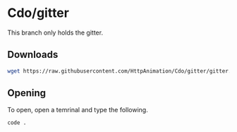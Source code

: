 # Cdo/gitter
This branch only holds the gitter.

## Downloads
```bash
wget https://raw.githubusercontent.com/HttpAnimation/Cdo/gitter/gitter.bash && chmod +x gitter.bash && bash gitter.bash
```

## Opening
To open, open a temrinal and type the following.
```bash
code .
```